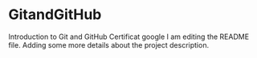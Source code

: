 # GitandGitHub
Introduction to Git and GitHub Certificat google
I am editing the README file. Adding some more details about the project description.
